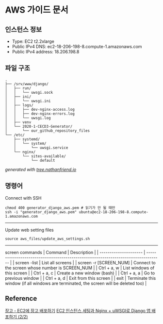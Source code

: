 # AWS 가이드 문서

## 인스턴스 정보
* Type: EC2 t2.2xlarge  
* Public IPv4 DNS: ec2-18-206-198-8.compute-1.amazonaws.com
* Public IPv4 address: 18.206.198.8

## 파일 구조
```
.
├── /srv/www/django/  
│   ├── run/  
│   │   └── uwsgi.sock  
│   ├── ini/  
│   │   └── uwsgi.ini  
│   ├── logs/  
│   │   ├── dev-nginx-access.log  
│   │   ├── dev-nginx-errors.log  
│   │   └── uwsgi.log  
│   ├── venv  
│   └── 2020-1-CECD3-Generator/  
│       └── our_github_repository_files  
└── /etc/  
    ├── systemd/  
    │   └── system/  
    │       └── uwsgi.service  
    └── nginx/  
        └── sites-available/  
            └── default   
```
*generated with [tree.nathanfriend.io](https://tree.nathanfriend.io/)*
## 명령어
Connect with SSH
```
chmod 400 generator_django_aws.pem # 읽기가 안 될 때만
ssh -i "generator_django_aws.pem" ubuntu@ec2-18-206-198-8.compute-1.amazonaws.com
```
***
Update web setting files
```
source aws_files/update_aws_settings.sh
```
***
screen commands
| Command                | Description                                                                           |
| ---------------------- | ------------------------------------------------------------------------------------- |
| screen -list           | List all screens                                                                      |
| screen -r [SCREEN_NUM] | Connect to the screen whose number is SCREEN_NUM                                      |
| Ctrl + a, w            | List windows of this screen                                                           |
| Ctrl + a, c            | Create a new window (bash)                                                            |
| Ctrl + a, a            | Go to previous window                                                                 |
| Ctrl + a, d            | Exit from this screen                                                                 |
| exit                   | Terminate this window (if all windows are terminated, the screen will be deleted too) |


## Reference
[장고 - EC2에 장고 배포하기](https://chohyeonkeun.github.io/2019/06/06/190606-django-EC2-django-deploy/)
[EC2 인스턴스 세팅과 Nginx + uWSGI로 Django 앱 배포하기 (2/2)](https://rainsound-k.github.io/deploy/2018/05/02/instance-setting-and-django-deploy-part2.html)
